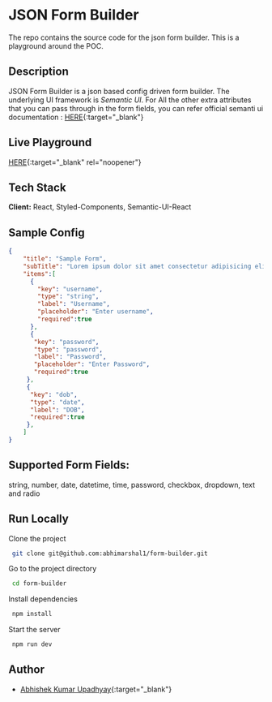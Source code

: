 # JSON Form Builder

The repo contains the source code for the json form builder. This is a playground around the POC.

## Description
JSON Form Builder is a json based config driven form builder. The underlying UI framework is <em>Semantic UI</em>. For All the other extra attributes that you can pass through in the form fields, you can refer official semanti ui documentation : [HERE](https://react.semantic-ui.com/){:target="\_blank"}

## Live Playground

[HERE](https://json-form-builder-abhishek.netlify.app/){:target="_blank" rel="noopener"}

## Tech Stack

**Client:** React, Styled-Components, Semantic-UI-React

## Sample Config
```json
{
    "title": "Sample Form",
    "subTitle": "Lorem ipsum dolor sit amet consectetur adipisicing elit. Quis ipsum quidem, at voluptates in commodi eum numquam placeat sapiente incidunt",
    "items":[
      {
        "key": "username",
        "type": "string",
        "label": "Username",
        "placeholder": "Enter username",
        "required":true
      },
      {
       "key": "password",
       "type": "password",
       "label": "Password",
       "placeholder": "Enter Password",
       "required":true
     },
     {
      "key": "dob",
      "type": "date",
      "label": "DOB",
      "required":true
     },
    ]
}
```
## Supported Form Fields:
string, number, date, datetime, time, password, checkbox, dropdown, text and radio

## Run Locally

Clone the project

```bash
 git clone git@github.com:abhimarshal1/form-builder.git
```

Go to the project directory

```bash
 cd form-builder
```

Install dependencies

```bash
 npm install
```

Start the server

```bash
 npm run dev
```
## Author

- [Abhishek Kumar Upadhyay](https://www.abhishekupadhyay.net){:target="\_blank"}
